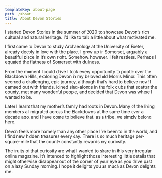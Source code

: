 ```yaml
---
templateKey: about-page
path: /about
title: About Devon Stories
---
```

I started Devon Stories in the summer of 2020 to showcase Devon’s rich cultural and natural heritage. I’d like to talk a little about what motivated me.

I first came to Devon to study Archaeology at the University of Exeter, already deeply in love with the place. I grew up in Somerset, arguably a beautiful place in it’s own right. Somehow, however, I felt restless. Perhaps I equated the flatness of Somerset with dullness.

From the moment I could drive I took every opportunity to pootle over the Blackdown Hills, exploring Devon in my beloved old Morris Minor. This often seemed a challenging, epic journey, although that’s hard to believe now! I camped out with friends, joined sing-alongs in the folk clubs that scatter the county, met many wonderful people, and decided that Devon was where I wanted to be.

Later I learnt that my mother’s family had roots in Devon. Many of the living members all migrated across the Blackdowns at the same time over a decade ago, and I have come to believe that, as a tribe, we simply belong here. 

Devon feels more homely than any other place I’ve been to in the world, and I find new hidden treasures every day. There is so much heritage per-square-mile that the county constantly rewards my curiosity. 

The fruits of that curiosity are what I wanted to share in this very irregular online magazine. It’s intended to highlight those interesting little details that might otherwise disappear out of the corner of your eye as you drive past on a lazy Sunday morning. I hope it delights you as much as Devon delights me.